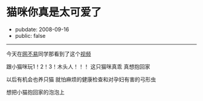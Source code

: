 # 猫咪你真是太可爱了

- pubdate: 2008-09-16
- public: false

--------------------------


今天在[网不易](http://www.netnoease.com/200809/the-longer-the-happier.html)同学那看到了这个[视频](http://www.youtube.com/watch?v=muLIPWjks_M)



跟小猫咪玩1！2！3！木头人！！！
这只猫咪真乖
真想抱回家

以后有机会也养只猫
就怕麻烦的健康检查和对孕妇有害的弓形虫


想把小猫抱回家的泡泡上
